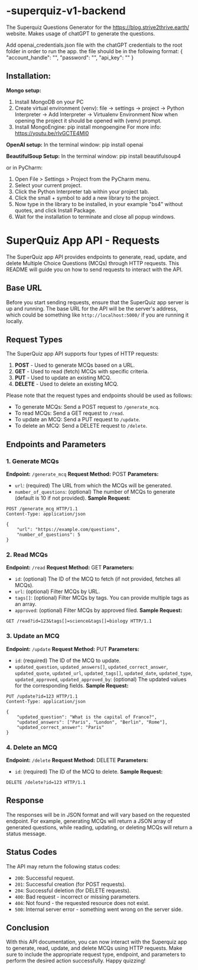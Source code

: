 # -superquiz-v1-backend
The Superquiz Questions Generator for the https://blog.strive2thrive.earth/ website.
Makes usage of chatGPT to generate the questions.

Add openai_credentials.json file with the chatGPT credentials to the root folder in order to run the app.
the file should be in the following format:
{
  "account_handle": "<email address>",
  "password": "<passwod>",
  "api_key": "<the OpenAI key>"
}

## Installation:

**Mongo setup:**
1.	Install MongoDB on your PC 
2.	Create virtual environment (venv): file -> settings -> project -> Python Interpreter -> Add Interpreter -> Virtualenv Environment
	Now when opening the project it should be opened with (venv) prompt.
3.	Install MongoEngine: 
	pip install mongoengine
For more info:
https://youtu.be/rlvGCTE4MI0


**OpenAI setup:**
In the terminal window:
pip install openai

**BeautifulSoup Setup:**
In the terminal window:
pip install beautifulsoup4

or in PyCharm:
1.	Open File > Settings > Project from the PyCharm menu.
2.	Select your current project.
3.	Click the Python Interpreter tab within your project tab.
4.	Click the small + symbol to add a new library to the project.
5.	Now type in the library to be installed, in your example "bs4" without quotes, and click Install Package.
6.	Wait for the installation to terminate and close all popup windows.


# SuperQuiz App API - Requests
The SuperQuiz app API provides endpoints to generate, read, update, and delete Multiple Choice Questions (MCQs) through HTTP requests. 
This README will guide you on how to send requests to interact with the API.

## Base URL

Before you start sending requests, ensure that the SuperQuiz app server is up and running. The base URL for the API will be the server's address, which could be something like `http://localhost:5000/` if you are running it locally.

## Request Types

The SuperQuiz app API supports four types of HTTP requests:

1. **POST** - Used to generate MCQs based on a URL.
2. **GET** - Used to read (fetch) MCQs with specific criteria.
3. **PUT** - Used to update an existing MCQ.
4. **DELETE** - Used to delete an existing MCQ.

Please note that the request types and endpoints should be used as follows:

- To generate MCQs: Send a POST request to `/generate_mcq`.
- To read MCQs: Send a GET request to `/read`.
- To update an MCQ: Send a PUT request to `/update`.
- To delete an MCQ: Send a DELETE request to `/delete`.

## Endpoints and Parameters

### 1. Generate MCQs
**Endpoint:** `/generate_mcq`
**Request Method:** POST
**Parameters:**
- `url`: (required) The URL from which the MCQs will be generated.
- `number_of_questions`: (optional) The number of MCQs to generate (default is 10 if not provided).
**Sample Request:**
```http
POST /generate_mcq HTTP/1.1
Content-Type: application/json

{
    "url": "https://example.com/questions",
    "number_of_questions": 5
}
```

### 2. Read MCQs
**Endpoint:** `/read`
**Request Method:** GET
**Parameters:**
- `id`: (optional) The ID of the MCQ to fetch (if not provided, fetches all MCQs).
- `url`: (optional) Filter MCQs by URL.
- `tags[]`: (optional) Filter MCQs by tags. You can provide multiple tags as an array.
- `approved`: (optional) Filter MCQs by approved filed.
**Sample Request:**
```http
GET /read?id=123&tags[]=science&tags[]=biology HTTP/1.1
```

### 3. Update an MCQ
**Endpoint:** `/update`
**Request Method:** PUT
**Parameters:**
- `id`: (required) The ID of the MCQ to update.
- `updated_question`, `updated_answers[]`, `updated_correct_answer`, `updated_quote`, `updated_url`, `updated_tags[]`, `updated_date`, `updated_type`, `updated_approved`, `updated_approved_by`: (optional) The updated values for the corresponding fields.
**Sample Request:**

```http
PUT /update?id=123 HTTP/1.1
Content-Type: application/json

{
    "updated_question": "What is the capital of France?",
    "updated_answers": ["Paris", "London", "Berlin", "Rome"],
    "updated_correct_answer": "Paris"
}
```

### 4. Delete an MCQ
**Endpoint:** `/delete`
**Request Method:** DELETE
**Parameters:**
- `id`: (required) The ID of the MCQ to delete.
**Sample Request:**
```http
DELETE /delete?id=123 HTTP/1.1
```

## Response
The responses will be in JSON format and will vary based on the requested endpoint. For example, generating MCQs will return a JSON array of generated questions, while reading, updating, or deleting MCQs will return a status message.
## Status Codes
The API may return the following status codes:

- `200`: Successful request.
- `201`: Successful creation (for POST requests).
- `204`: Successful deletion (for DELETE requests).
- `400`: Bad request - incorrect or missing parameters.
- `404`: Not found - the requested resource does not exist.
- `500`: Internal server error - something went wrong on the server side.

## Conclusion

With this API documentation, you can now interact with the Superquiz app to generate, read, update, and delete MCQs using HTTP requests. 
Make sure to include the appropriate request type, endpoint, and parameters to perform the desired action successfully. Happy quizzing!
